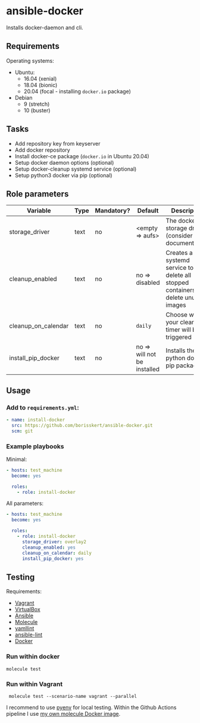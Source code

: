 # ansible-docker

Installs docker-daemon and cli.

## Requirements

Operating systems:

* Ubuntu:
  * 16.04 (xenial)
  * 18.04 (bionic)
  * 20.04 (focal - installing `docker.io` package)
* Debian
  * 9 (stretch)
  * 10 (buster)

## Tasks

* Add repository key from keyserver
* Add docker repository
* Install docker-ce package (`docker.io` in Ubuntu 20.04)
* Setup docker daemon options (optional)
* Setup docker-cleanup systemd service (optional)
* Setup python3 docker via pip (optional)

## Role parameters

| Variable      | Type | Mandatory? | Default | Description           |
|---------------|------|------------|---------|-----------------------|
| storage_driver | text | no        | <empty => aufs> | The docker storage driver (consider documentation) |
| cleanup_enabled | text | no       | no => disabled  | Creates a systemd service to delete all stopped containers and delete unused images |
| cleanup_on_calendar | text | no       | `daily`     | Choose when your cleanup timer will be triggered                                    |
| install_pip_docker  | text | no       | no => will not be installed | Installs the python docker pip package                              |

## Usage

### Add to `requirements.yml`:

```yaml
- name: install-docker
  src: https://github.com/borisskert/ansible-docker.git
  scm: git
```

### Example playbooks

Minimal:

```yaml
- hosts: test_machine
  become: yes

  roles:
    - role: install-docker
```

All parameters:

```yaml
- hosts: test_machine
  become: yes

  roles:
    - role: install-docker
      storage_driver: overlay2
      cleanup_enabled: yes
      cleanup_on_calendar: daily
      install_pip_docker: yes
```

## Testing

Requirements:

* [Vagrant](https://www.vagrantup.com/)
* [VirtualBox](https://www.virtualbox.org/)
* [Ansible](https://docs.ansible.com/)
* [Molecule](https://molecule.readthedocs.io/en/latest/index.html)
* [yamllint](https://yamllint.readthedocs.io/en/stable/#)
* [ansible-lint](https://docs.ansible.com/ansible-lint/)
* [Docker](https://docs.docker.com/)

### Run within docker

```shell script
molecule test
```

### Run within Vagrant

```shell script
 molecule test --scenario-name vagrant --parallel
```

I recommend to use [pyenv](https://github.com/pyenv/pyenv) for local testing.
Within the Github Actions pipeline I use [my own molecule Docker image](https://github.com/borisskert/docker-molecule).
